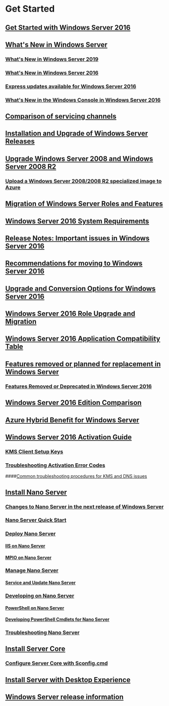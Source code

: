 # Get Started
## [Get Started with Windows Server 2016](Server-Basics.md)
## [What's New in Windows Server](whats-new-in-windows-server.md)
### [What's New in Windows Server 2019](../get-started-19/whats-new-19.md)
### [What's New in Windows Server 2016](whats-new-in-windows-server-2016.md)
### [Express updates available for Windows Server 2016](express-updates.md)
### [What's New in the Windows Console in Windows Server 2016](whats-new-in-console.md)
## [Comparison of servicing channels](..\get-started-19\servicing-channels-19.md)
## [Installation and Upgrade of Windows Server Releases](Installation-and-Upgrade.md)
## [Upgrade Windows Server 2008 and Windows Server 2008 R2](modernize-windows-server-2008.md)
### [Upload a Windows Server 2008/2008 R2 specialized image to Azure](uploading-specialized-WS08-image-to-azure.md)
## [Migration of Windows Server Roles and Features](Migrate-Roles-and-Features.md)
## [Windows Server 2016 System Requirements](System-Requirements.md)
## [Release Notes: Important issues in Windows Server 2016](Windows-Server-2016-GA-Release-Notes.md)
## [Recommendations for moving to Windows Server 2016](Recommendations-moving-to-Server2016.md)
## [Upgrade and Conversion Options for Windows Server 2016](Supported-Upgrade-paths.md)
## [Windows Server 2016 Role Upgrade and Migration](Server-Role-Upgradeability-Table.md)
## [Windows Server 2016 Application Compatibility Table](Server-Application-compatibility.md)
## [Features removed or planned for replacement in Windows Server](../get-started-19/removed-features.md)
### [Features Removed or Deprecated in Windows Server 2016](Deprecated-Features.md)
## [Windows Server 2016 Edition Comparison](2016-Edition-Comparison.md)
## [Azure Hybrid Benefit for Windows Server](azure-hybrid-benefit.md)
## [Windows Server 2016 Activation Guide](Server-2016-activation.md)
### [KMS Client Setup Keys](KMSclientkeys.md)
### [Troubleshooting Activation Error Codes](activation-error-codes.md)
####[Common troubleshooting procedures for KMS and DNS issues](common-troubleshooting-procedures-kms-dns.md)
## [Install Nano Server](Getting-started-with-Nano-Server.md)
### [Changes to Nano Server in the next release of Windows Server](nano-in-semi-annual-channel.md)
### [Nano Server Quick Start](Nano-Server-Quick-start.md)
### [Deploy Nano Server](Deploy-Nano-Server.md)
#### [IIS on Nano Server](IIS-on-Nano-Server.md)
#### [MPIO on Nano Server](MPIO-on-Nano-Server.md)
### [Manage Nano Server](Manage-Nano-Server.md)
#### [Service and Update Nano Server](Update-Nano-Server.md)
### [Developing on Nano Server](Developing-on-Nano-Server.md)
#### [PowerShell on Nano Server](powershell-on-Nano-Server.md)
#### [Developing PowerShell Cmdlets for Nano Server](Developing-powershell-Cmdlets-for-Nano-Server.md)
### [Troubleshooting Nano Server](Troubleshooting-Nano-Server.md)
## [Install Server Core](Getting-started-with-Server-Core.md)
### [Configure Server Core with Sconfig.cmd](Sconfig-on-WS2016.md)
## [Install Server with Desktop Experience](Getting-started-with-Server-with-Desktop-Experience.md)
## [Windows Server release information](windows-server-release-info.md)
